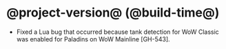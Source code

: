 # @project-version@ (@build-time@)

* Fixed a Lua bug that occurred because tank detection for WoW Classic was enabled for Paladins on WoW Mainline [GH-543].
